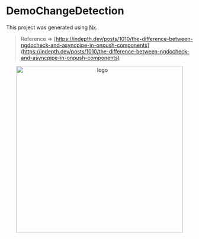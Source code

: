 

# DemoChangeDetection

This project was generated using [Nx](https://nx.dev).

> Reference => [https://indepth.dev/posts/1010/the-difference-between-ngdocheck-and-asyncpipe-in-onpush-components](https://indepth.dev/posts/1010/the-difference-between-ngdocheck-and-asyncpipe-in-onpush-components)
<p style="text-align: center;"><img alt="logo" src="https://raw.githubusercontent.com/nrwl/nx/master/images/nx-logo.png" width="450"></p>

